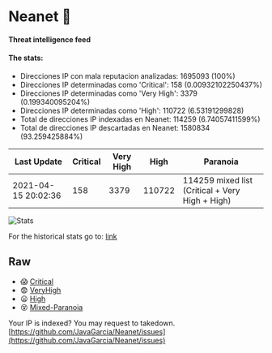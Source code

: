 # Neanet :hocho:
#### Threat intelligence feed
#### The stats:

- Direcciones IP con mala reputacion analizadas: 1695093 (100%)
- Direcciones IP determinadas como 'Critical':  158 (0.00932102250437%)
- Direcciones IP determinadas como 'Very High':  3379 (0.199340095204%)
- Direcciones IP determinadas como 'High':  110722 (6.53191299828)
- Total de direcciones IP indexadas en Neanet:  114259 (6.74057411599%)
- Total de direcciones IP descartadas en Neanet:  1580834 (93.259425884%)

| Last Update | Critical | Very High | High | Paranoia |
| --- | --- | --- | --- | --- |
| 2021-04-15 20:02:36 | 158 | 3379 | 110722 | 114259 mixed list (Critical + Very High + High)|

![Stats](https://docs.google.com/spreadsheets/d/e/2PACX-1vSnaNMIXVabIpDJjufMlzH7poXnshF3mgd8Is1g9ytUEzVsP5my4Trn8f-xkoLLQ38xpL3HtmUexLo6/pubchart?oid=501124687&format=image)

For the historical stats go to: [link](/stats.csv)
## Raw
- :scream: [Critical](https://raw.githubusercontent.com/JavaGarcia/Neanet/master/blacklists/neanet_critical.txt)
- :fearful: [VeryHigh](https://raw.githubusercontent.com/JavaGarcia/Neanet/master/blacklists/neanet_veryHigh.txtt)
- :frowning: [High](https://raw.githubusercontent.com/JavaGarcia/Neanet/master/blacklists/neanet_high.txt)
- :dizzy_face: [Mixed-Paranoia](https://raw.githubusercontent.com/JavaGarcia/Neanet/master/blacklists/neanet_all.txt)


Your IP is indexed? You may request to takedown. [https://github.com/JavaGarcia/Neanet/issues](https://github.com/JavaGarcia/Neanet/issues)

















































































































































































































































































































































































































































































































































































































































































































































































































































































































































































































































































































































































































































































































































































































































































































































































































































































































































































































































































































































































































































































































































































































































































































































































































































































































































































































































































































































































































































































































































































































































































































































































































































































































































































































































































































































































































































































































































































































































































































































































































































































































































































































































































































































































































































































































































































































































































































































































































































































































































































































































































































































































































































































































































































































































































































































































































































































































































































































































